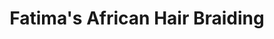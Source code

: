 ---
title: "Fatima's African Hair Braiding"
url: /milwaukee/fatimas-african-hair-braiding/
shop: hairdresser
---